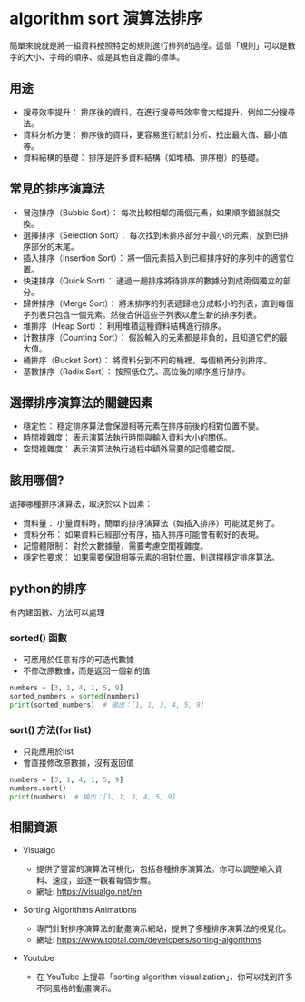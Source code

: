 # algorithm sort 演算法排序
簡單來說就是將一組資料按照特定的規則進行排列的過程。這個「規則」可以是數字的大小、字母的順序、或是其他自定義的標準。

## 用途
- 搜尋效率提升： 排序後的資料，在進行搜尋時效率會大幅提升，例如二分搜尋法。
- 資料分析方便： 排序後的資料，更容易進行統計分析、找出最大值、最小值等。
- 資料結構的基礎： 排序是許多資料結構（如堆積、排序樹）的基礎。

## 常見的排序演算法
- 冒泡排序（Bubble Sort）： 每次比較相鄰的兩個元素，如果順序錯誤就交換。
- 選擇排序（Selection Sort）： 每次找到未排序部分中最小的元素，放到已排序部分的末尾。
- 插入排序（Insertion Sort）： 將一個元素插入到已經排序好的序列中的適當位置。
- 快速排序（Quick Sort）： 通過一趟排序將待排序的數據分割成兩個獨立的部分。
- 歸併排序（Merge Sort）： 將未排序的列表遞歸地分成較小的列表，直到每個子列表只包含一個元素。然後合併這些子列表以產生新的排序列表。
- 堆排序（Heap Sort）： 利用堆積這種資料結構進行排序。
- 計數排序（Counting Sort）： 假設輸入的元素都是非負的，且知道它們的最大值。
- 桶排序（Bucket Sort）： 將資料分到不同的桶裡，每個桶再分別排序。
- 基數排序（Radix Sort）： 按照低位先、高位後的順序進行排序。

## 選擇排序演算法的關鍵因素
- 穩定性： 穩定排序算法會保證相等元素在排序前後的相對位置不變。
- 時間複雜度： 表示演算法執行時間與輸入資料大小的關係。
- 空間複雜度： 表示演算法執行過程中額外需要的記憶體空間。

## 該用哪個?
選擇哪種排序演算法，取決於以下因素：

- 資料量： 小量資料時，簡單的排序演算法（如插入排序）可能就足夠了。
- 資料分布： 如果資料已經部分有序，插入排序可能會有較好的表現。
- 記憶體限制： 對於大數據量，需要考慮空間複雜度。
- 穩定性要求： 如果需要保證相等元素的相對位置，則選擇穩定排序算法。

## python的排序
有內建函數、方法可以處理

### sorted() 函數
- 可應用於任意有序的可迭代數據
- 不修改原數據，而是返回一個新的值

```python
numbers = [3, 1, 4, 1, 5, 9]
sorted_numbers = sorted(numbers)
print(sorted_numbers)  # 输出：[1, 1, 3, 4, 5, 9]
```

### sort() 方法(for list)
- 只能應用於list
- 會直接修改原數據，沒有返回值

```python
numbers = [3, 1, 4, 1, 5, 9]
numbers.sort()
print(numbers)  # 输出：[1, 1, 3, 4, 5, 9]
```

## 相關資源

- Visualgo
    - 提供了豐富的演算法可視化，包括各種排序演算法。你可以調整輸入資料、速度，並逐一觀看每個步驟。
    - 網址: https://visualgo.net/en

- Sorting Algorithms Animations
    - 專門針對排序演算法的動畫演示網站，提供了多種排序演算法的視覺化。
    - 網址: https://www.toptal.com/developers/sorting-algorithms

- Youtube
    - 在 YouTube 上搜尋「sorting algorithm visualization」，你可以找到許多不同風格的動畫演示。